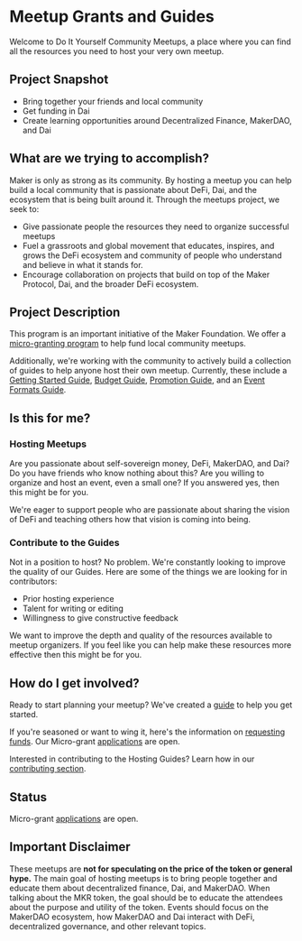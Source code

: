 # Meetup Grants and Guides

Welcome to Do It Yourself Community Meetups, a place where you can find all the resources you need to host your very own meetup.

## Project Snapshot

- Bring together your friends and local community
- Get funding in Dai
- Create learning opportunities around Decentralized Finance, MakerDAO, and Dai

## What are we trying to accomplish?

Maker is only as strong as its community. By hosting a meetup you can help build a local community that is passionate about DeFi, Dai, and the ecosystem that is being built around it. Through the meetups project, we seek to:

- Give passionate people the resources they need to organize successful meetups
- Fuel a grassroots and global movement that educates, inspires, and grows the DeFi ecosystem and community of people who understand and believe in what it stands for.
- Encourage collaboration on projects that build on top of the Maker Protocol, Dai, and the broader DeFi ecosystem.

## Project Description

This program is an important initiative of the Maker Foundation. We offer a [micro-granting program](./requesting-funds.md) to help fund local community meetups.

Additionally, we're working with the community to actively build a collection of guides to help anyone host their own meetup. Currently, these include a [Getting Started Guide](./getting-started-guide.md), [Budget Guide](./budget-guide.md), [Promotion Guide](./promotion-guide.md), and an [Event Formats Guide](event-formats-guide.md).

## Is this for me?

### Hosting Meetups

Are you passionate about self-sovereign money, DeFi, MakerDAO, and Dai? Do you have friends who know nothing about this? Are you willing to organize and host an event, even a small one? If you answered yes, then this might be for you.

We're eager to support people who are passionate about sharing the vision of DeFi and teaching others how that vision is coming into being.

### Contribute to the Guides

Not in a position to host? No problem. We're constantly looking to improve the quality of our Guides. Here are some of the things we are looking for in contributors:

- Prior hosting experience
- Talent for writing or editing
- Willingness to give constructive feedback

We want to improve the depth and quality of the resources available to meetup organizers. If you feel like you can help make these resources more effective then this might be for you.

## How do I get involved?

Ready to start planning your meetup? We've created a [guide](./getting-started-guide.md) to help you get started.

If you're seasoned or want to wing it, here's the information on [requesting funds](https://community-development.makerdao.com/meetups/requesting-funds). Our Micro-grant [applications](https://airtable.com/shr4HOtcZ8o3VZmek) are open.

Interested in contributing to the Hosting Guides? Learn how in our [contributing section](../contributing/README.md).

## Status

Micro-grant [applications](https://airtable.com/shr4HOtcZ8o3VZmek) are open.

## Important Disclaimer

These meetups are **not for speculating on the price of the token or general hype.** The main goal of hosting meetups is to bring people together and educate them about decentralized finance, Dai, and MakerDAO. When talking about the MKR token, the goal should be to educate the attendees about the purpose and utility of the token. Events should focus on the MakerDAO ecosystem, how MakerDAO and Dai interact with DeFi, decentralized governance, and other relevant topics.

